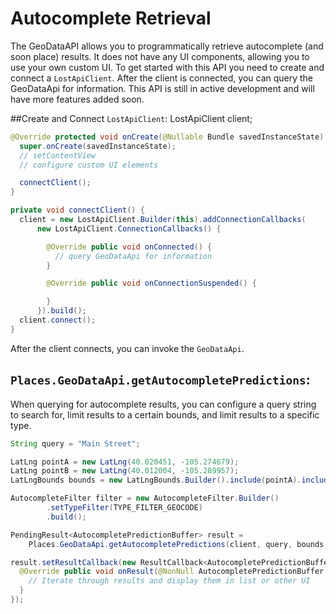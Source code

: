 # Autocomplete Retrieval

The GeoDataAPI allows you to programmatically retrieve autocomplete (and soon place) results. It
does not have any UI components, allowing you to use your own custom UI. To get started with this
API you need to create and connect a `LostApiClient`. After the client is connected, you can query
the GeoDataApi for information. This API is still in active development and will have more features added soon.

##Create and Connect `LostApiClient`:
LostApiClient client;

```java
@Override protected void onCreate(@Nullable Bundle savedInstanceState) {
  super.onCreate(savedInstanceState);
  // setContentView
  // configure custom UI elements

  connectClient();
}

private void connectClient() {
  client = new LostApiClient.Builder(this).addConnectionCallbacks(
      new LostApiClient.ConnectionCallbacks() {

        @Override public void onConnected() {
          // query GeoDataApi for information
        }

        @Override public void onConnectionSuspended() {

        }
      }).build();
  client.connect();
}
```

After the client connects, you can invoke the `GeoDataApi`.

## `Places.GeoDataApi.getAutocompletePredictions`:

When querying for autocomplete results, you can configure a query string to search for, limit
results to a certain bounds, and limit results to a specific type.

```java
String query = "Main Street";

LatLng pointA = new LatLng(40.020451, -105.274679);
LatLng pointB = new LatLng(40.012004, -105.289957);
LatLngBounds bounds = new LatLngBounds.Builder().include(pointA).include(pointB).build();

AutocompleteFilter filter = new AutocompleteFilter.Builder()
        .setTypeFilter(TYPE_FILTER_GEOCODE)
        .build();

PendingResult<AutocompletePredictionBuffer> result =
    Places.GeoDataApi.getAutocompletePredictions(client, query, bounds, null);

result.setResultCallback(new ResultCallback<AutocompletePredictionBuffer>() {
  @Override public void onResult(@NonNull AutocompletePredictionBuffer result) {
    // Iterate through results and display them in list or other UI
  }
});
```
